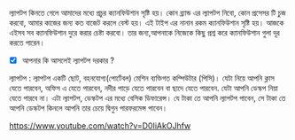 ল্যাপটপ কিনতে গেলে আমাদের মধ্যে প্রচুর ক্যানফিউশান সৃষ্টি হয়। কোন ব্র্যান্ড এর ল্যাপটপ নিবো, কোন প্রসেসর টি চুজ করবো, আমার কাজের জন্য কত বাজেট করলে বেস্ট হয়। এই টাইপ এর নানান রকম ক্যানফিউশান
সৃষ্টি হয়। আজকে এইসব সব ক্যানফিউশান দুরে করার চেষ্টা করবো। তার জন্য,আপনাকে নিজেকে কিছু প্রশ্ন করে ক্যানফিউশান গুলা দূর করতে পারেন।

- [x] আপনার কি আসলেই ল্যাপটপ দরকার ?

ল্যাপটপ : ল্যাপটপ একটি ছোট, বহনযোগ্য(পোর্টেবল) মেশিন ব্যক্তিগত কম্পিউটার (পিসি)। যেটা নিয়ে আপনি ক্লাস যেতে পারবেন, অফিস এ যেতে পারবেন, নদীর পাড়ে যেতে পারবেন বা ছাদে যেতে পারবেন. যেটা
আপনি ডেস্কপ নিয়া যেতে পারবে না। এটা ল্যাপটপ, ডেস্কটপ এর মধ্যে বেসিক ডিফারেন্স। যে টাকা তে আপনি ল্যাপটপ পাবেন, সে টাকা তে আপনি ডেস্কটপ কিনলে আপনি তার চেয়ে দ্বিগুন পারফরমেন্স পাবেন।

https://www.youtube.com/watch?v=D0IiAkOJhfw
